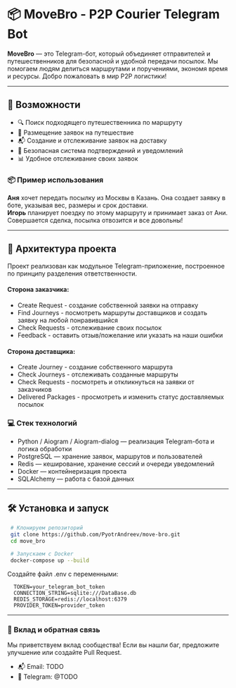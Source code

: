 # 📦 MoveBro - P2P Courier Telegram Bot

**MoveBro** — это Telegram-бот, который объединяет отправителей и путешественников для безопасной и удобной передачи посылок. Мы помогаем людям делиться маршрутами и поручениями, экономя время и ресурсы. Добро пожаловать в мир P2P логистики!

---

## 🚀 Возможности

- 🔍 Поиск подходящего путешественника по маршруту
- 🧳 Размещение заявок на путешествие
- 📬 Создание и отслеживание заявок на доставку
- 🔐 Безопасная система подтверждений и уведомлений
- 📊 Удобное отслеживание своих заявок

### 📦 Пример использования

**Аня** хочет передать посылку из Москвы в Казань. Она создает заявку в боте, указывая вес, размеры и срок доставки.  
**Игорь** планирует поездку по этому маршруту и принимает заказ от Ани. Совершается сделка, посылка отвозится и все довольны!

---

## 🧩 Архитектура проекта

Проект реализован как модульное Telegram-приложение, построенное по принципу разделения ответственности.

#### Сторона заказчика:
 - Create Request - создание собственной заявки на отправку
 - Find Journeys - посмотреть маршруты доставщиков и создать заявку на любой понравившийся
 - Check Requests - отслеживание своих посылок
 - Feedback - оставить отзыв/пожелание или указать на наши ошибки

#### Сторона доставщика:
 - Create Journey - создание собственного маршрута
 - Check Journeys - отслеживать созданные маршруты
 - Check Requests - посмотреть и откликнуться на заявки от заказчиков
 - Delivered Packages - просмотреть и изменить статус доставляемых посылок

### 💻 Стек технологий
 - Python / Aiogram / Aiogram-dialog — реализация Telegram-бота и логика обработки
 - PostgreSQL — хранение заявок, маршрутов и пользователей
 - Redis — кеширование, хранение сессий и очереди уведомлений
 - Docker — контейнеризация проекта
 - SQLAlchemy — работа с базой данных

 ---

 ## 🛠️ Установка и запуск

```bash
 # Клонируем репозиторий
 git clone https://github.com/PyotrAndreev/move-bro.git
 cd move_bro

 # Запускаем с Docker
 docker-compose up --build
```

Создайте файл .env с переменными:
```env
  TOKEN=your_telegram_bot_token
  CONNECTION_STRING=sqlite:///DataBase.db
  REDIS_STORAGE=redis://localhost:6379
  PROVIDER_TOKEN=provider_token
```

---

### 🤝 Вклад и обратная связь
Мы приветствуем вклад сообщества! Если вы нашли баг, предложите улучшение или создайте Pull Request.
 - 📬 Email: TODO
 - 💬 Telegram: @TODO